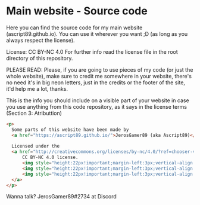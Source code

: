 # Main website - Source code
Here you can find the source code for my main website (ascript89.github.io).
You can use it wherever you want ;D (as long as you always respect the license).

License: CC BY-NC 4.0
For further info read the license file in the root directory of this repository.

PLEASE READ:
Please, if you are going to use pieces of my code (or just the whole website),
make sure to credit me somewhere in your website, there's no need it's in big
neon letters, just in the credits or the footer of the site, it'd help me a lot,
thanks.

This is the info you should include on a visible part of your website in case
you use anything from this code repository, as it says in the license terms
(Section 3: Atributtion)

```html
<p>
  Some parts of this website have been made by
  <a href="https://ascript89.github.io/">JerosGamer89 (aka Ascript89)</a>.
  
  Licensed under the
  <a href="http://creativecommons.org/licenses/by-nc/4.0/?ref=chooser-v1" rel="license noopener noreferrer" style="display:inline-block;">
      CC BY-NC 4.0 license.
      <img style="height:22px!important;margin-left:3px;vertical-align:text-bottom;" src="https://mirrors.creativecommons.org/presskit/icons/cc.svg?ref=chooser-v1">
      <img style="height:22px!important;margin-left:3px;vertical-align:text-bottom;" src="https://mirrors.creativecommons.org/presskit/icons/by.svg?ref=chooser-v1">
      <img style="height:22px!important;margin-left:3px;vertical-align:text-bottom;" src="https://mirrors.creativecommons.org/presskit/icons/nc.svg?ref=chooser-v1">
  </a>
</p>
```

Wanna talk? JerosGamer89#2734 at Discord
